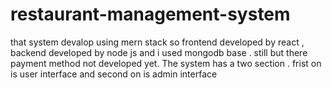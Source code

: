 # restaurant-management-system
 that system devalop using mern stack  so frontend developed by react , backend developed by node js and i used mongodb base .  still but there payment method not developed yet. The system has a two section . frist on is user interface and second on is admin interface
